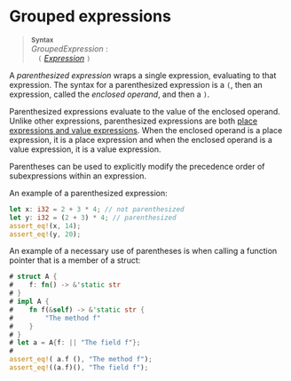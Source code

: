 # Grouped expressions

> **<sup>Syntax</sup>**\
> _GroupedExpression_ :\
> &nbsp;&nbsp; `(` [_Expression_] `)`

A *parenthesized expression* wraps a single expression, evaluating to that expression.
The syntax for a parenthesized expression is a `(`, then an expression, called the *enclosed operand*, and then a `)`.

Parenthesized expressions evaluate to the value of the enclosed operand.
Unlike other expressions, parenthesized expressions are both [place expressions and value expressions][place].
When the enclosed operand is a place expression, it is a place expression and when the enclosed operand is a value expression, it is a value expression.

Parentheses can be used to explicitly modify the precedence order of subexpressions within an expression.

An example of a parenthesized expression:

```rust
let x: i32 = 2 + 3 * 4; // not parenthesized
let y: i32 = (2 + 3) * 4; // parenthesized
assert_eq!(x, 14);
assert_eq!(y, 20);
```

An example of a necessary use of parentheses is when calling a function pointer that is a member of a struct:

```rust
# struct A {
#    f: fn() -> &'static str
# }
# impl A {
#    fn f(&self) -> &'static str {
#        "The method f"
#    }
# }
# let a = A{f: || "The field f"};
#
assert_eq!( a.f (), "The method f");
assert_eq!((a.f)(), "The field f");
```

[_Expression_]: ../expressions.md
[place]: ../expressions.md#place-expressions-and-value-expressions
